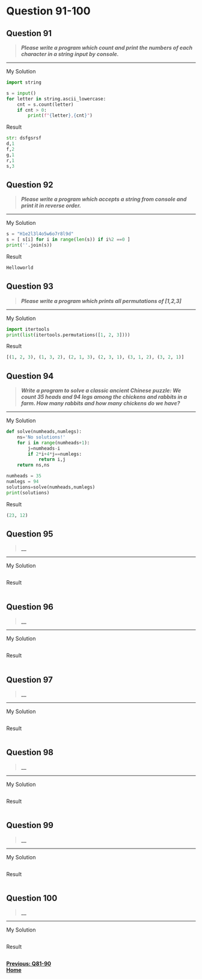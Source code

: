 # Question 91-100

## Question 91

> **_Please write a program which count and print the numbers of each character in a string input by console._**  

---
My Solution

```python
import string

s = input()
for letter in string.ascii_lowercase:
    cnt = s.count(letter)
    if cnt > 0:
        print(f"{letter},{cnt}")
```

Result

```python
str: dsfgsrsf
d,1
f,2
g,1
r,1
s,3
```

## Question 92

> **_Please write a program which accepts a string from console and print it in reverse order._**  

---
My Solution

```python
s = "H1e2l3l4o5w6o7r8l9d"
s = [ s[i] for i in range(len(s)) if i%2 ==0 ]
print(''.join(s))
```

Result

```python
Helloworld
```

## Question 93

> **_Please write a program which prints all permutations of [1,2,3]_**  

---
My Solution

```python
import itertools
print(list(itertools.permutations([1, 2, 3])))
```

Result

```python
[(1, 2, 3), (1, 3, 2), (2, 1, 3), (2, 3, 1), (3, 1, 2), (3, 2, 1)]
```

## Question 94

> **_Write a program to solve a classic ancient Chinese puzzle: We count 35 heads and 94 legs among the chickens and rabbits in a farm. How many rabbits and how many chickens do we have?_**  

---
My Solution

```python
def solve(numheads,numlegs):
    ns='No solutions!'
    for i in range(numheads+1):
        j=numheads-i
        if 2*i+4*j==numlegs:
            return i,j
    return ns,ns

numheads = 35
numlegs = 94
solutions=solve(numheads,numlegs)
print(solutions)

```

Result

```python
(23, 12)
```

## Question 95

> **__**  

---
My Solution

```python

```

Result

```python

```

## Question 96

> **__**  

---
My Solution

```python

```

Result

```python

```

## Question 97

> **__**  

---
My Solution

```python

```

Result

```python

```

## Question 98

> **__**  

---
My Solution

```python

```

Result

```python

```

## Question 99

> **__**  

---
My Solution

```python

```

Result

```python

```

## Question 100

> **__**  

---
My Solution

```python

```

Result

```python

```

[**Previous: Q81-90**](https://github.com/polo871209/break-the-ice-with-python/blob/main/md/Question%2081-90.md "Q81-90")  
[**Home**](https://github.com/polo871209/break-the-ice-with-python "home")
